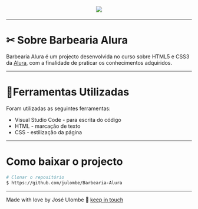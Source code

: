

<h1 align="center">
    <img src="https://ik.imagekit.io/jlzh3neixu/barbearia_tRu7SCLIQ.png">
</h1>

---

# ✂ Sobre Barbearia Alura

Barbearia Alura é um projecto desenvolvida no curso sobre HTML5 e CSS3 da [Alura](https://www.alura.com.br/), com a finalidade de praticar os conhecimentos adquiridos. 

---

# 📂Ferramentas Utilizadas

Foram utilizadas as seguintes ferramentas:

- Visual Studio Code - para escrita do código
- HTML - marcação de texto
- CSS - estilização da página
---

# Como baixar o projecto

```bash
# Clonar o repositório
$ https://github.com/julombe/Barbearia-Alura
````
---

Made with love  by José Ulombe 🚀 [keep in touch](https://www.linkedin.com/in/jos%C3%A9-ulombe-31744480/)

